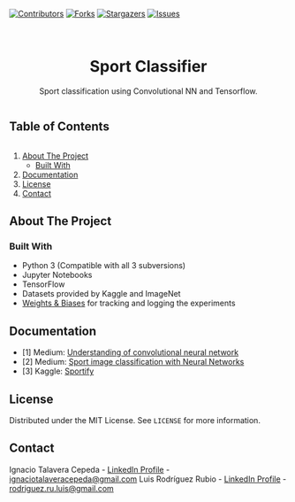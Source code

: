 <!--
*** Thanks for checking out the Best-README-Template. If you have a suggestion
*** that would make this better, please fork the SportClassificator and create a pull request
*** or simply open an issue with the tag "enhancement".
*** Thanks again! Now go create something AMAZING! :D
***
***
***
*** To avoid retyping too much info. Do a search and replace for the following:
*** ignacioct, SportClassificator_name, twitter_handle, email, project_title, project_description
-->



<!-- PROJECT SHIELDS -->
<!--
*** I'm using markdown "reference style" links for readability.
*** Reference links are enclosed in brackets [ ] instead of parentheses ( ).
*** See the bottom of this document for the declaration of the reference variables
*** for contributors-url, forks-url, etc. This is an optional, concise syntax you may use.
*** https://www.markdownguide.org/basic-syntax/#reference-style-links
-->
[![Contributors][contributors-shield]][contributors-url]
[![Forks][forks-shield]][forks-url]
[![Stargazers][stars-shield]][stars-url]
[![Issues][issues-shield]][issues-url]


<!-- PROJECT LOGO -->
<br />
<p align="center">
  <a href="https://github.com/ignacioct/SportClassificator">
  </a>

  <h1 align="center">Sport Classifier </h1>

  <p align="center">
    Sport classification using Convolutional NN and Tensorflow.
    <br />
  </p>
</p>



<!-- TABLE OF CONTENTS -->
  <summary><h2 style="display: inline-block">Table of Contents</h2></summary>
  <ol>
    <li>
      <a href="#about-the-project">About The Project</a>
      <ul>
        <li><a href="#built-with">Built With</a></li>
      </ul>
    </li>
    <li><a href="#documentation">Documentation</a></li>
    <li><a href="#license">License</a></li>
    <li><a href="#contact">Contact</a></li>
  </ol>




<!-- ABOUT THE PROJECT -->
## About The Project




### Built With

* Python 3 (Compatible with all 3 subversions)
* Jupyter Notebooks
* TensorFlow
* Datasets provided by Kaggle and ImageNet 
* [Weights & Biases](https://wandb.ai/) for tracking and logging the experiments

<!-- GETTING STARTED -->
## Documentation

* [1] Medium: [Understanding of convolutional neural network](https://medium.com/@RaghavPrabhu/understanding-of-convolutional-neural-network-cnn-deep-learning-99760835f148)
* [2] Medium: [Sport image classification with Neural Networks](https://medium.com/jovianml/sport-image-classification-with-neural-networks-16929b9f7932)
* [3] Kaggle: [Sportify](https://www.kaggle.com/c/sportify-physdl/data)


<!-- LICENSE -->
## License

Distributed under the MIT License. See `LICENSE` for more information.

<!-- CONTACT -->
## Contact

Ignacio Talavera Cepeda - [LinkedIn Profile](https://www.linkedin.com/in/ignacio-talavera-cepeda/) - ignaciotalaveracepeda@gmail.com
Luis Rodríguez Rubio - [LinkedIn Profile](https://www.linkedin.com/in/luis-rodriguez-rubio/) - rodriguez.ru.luis@gmail.com

<!-- MARKDOWN LINKS & IMAGES -->
[contributors-shield]: https://img.shields.io/github/contributors/ignacioct/SportClassificator.svg?style=for-the-badge
[contributors-url]: https://github.com/ignacioct/SportClassificator/graphs/contributors
[forks-shield]: https://img.shields.io/github/forks/ignacioct/SportClassificator.svg?style=for-the-badge
[forks-url]: https://github.com/ignacioct/SportClassificator/network/members
[stars-shield]: https://img.shields.io/github/stars/ignacioct/SportClassificator.svg?style=for-the-badge
[stars-url]: https://github.com/ignacioct/SportClassificator/stargazers
[issues-shield]: https://img.shields.io/github/issues/ignacioct/SportClassificator.svg?style=for-the-badge
[issues-url]: https://github.com/ignacioct/SportClassificator/issues
[license-shield]: https://img.shields.io/github/license/ignacioct/SportClassificator.svg?style=for-the-badge
[license-url]: https://github.com/ignacioct/SportClassificator/blob/master/LICENSE.txt
[linkedin-shield]: https://img.shields.io/badge/-LinkedIn-black.svg?style=for-the-badge&logo=linkedin&colorB=555
[linkedin-url]: https://linkedin.com/in/ignacioct
